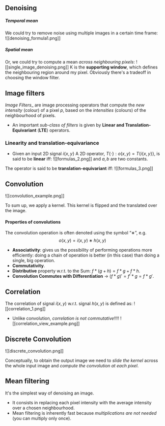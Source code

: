 ## Denoising
##### Temporal mean
We could try to remove noise using multiple images in a certain time frame:
![[denoising_formula1.png]]

##### Spatial mean
Or, we could try to compute a mean _across neighbouring pixels_:
![[single_image_denoising.png]]
K is the __supporting window__, which defines the neighbouring region around my pixel. 
Obviously there's a tradeoff in choosing the window filter. 

## Image filters
_Image Filters__ are image processing operators that compute the _new intensity_ (colour) of a pixel $p$, based on the _intensities_ (colours) of the neighbourhood of pixels. 
- An important _sub-class of filters_ is given by __Linear and Translation-Equivariant__ (__LTE__) operators. 

### Linearity and translation-equivariance
- Given an input 2D signal $i \{x, y\}$
A 2D operator, $T\{\cdot\} :o(x,y) = T\{ i \{x, y\}\}$, is said to be __linear__ iff:
![[formulas_2.png]]
and $a,b$ are two constants.

The operator is said to be __translation-equivariant__ iff:
![[formulas_3.png]]

## Convolution
![[convolution_example.png]]

To sum up, we apply a kernel.
This kernel is flipped and the translated over the image. 

#### Properties of convolutions
The convolution operation is often denoted using the symbol “∗”, e.g.
$$
o(x,y) = i(x,y) ∗ h(x, y)
$$
 - __Associativity__: gives us the possibility of performing operations more efficiently: doing a chain of operation is better (in this case) than doing a single, big operation. 
- __Commutativity__.
- __Distributive__ property w.r.t. to the Sum: $f * (g + h) = f * g + f *h$.
- __Convolution Commutes with Differentiation__ -> $(f * g)' = f' * g = f *g'$.

## Correlation
 The correlation of signal $i(x,y)$ w.r.t. signal $h(x,y)$ is defined as:
![[correlation_1.png]]
- Unlike convolution, _correlation is not commutative_!!!!
![[correlation_view_example.png]]

## Discrete Convolution
![[discrete_convolution.png]]

Conceptually, to obtain the output image we need to _slide the kernel_ across the whole input image and _compute the convolution at each pixel_. 

## Mean filtering
It's the simplest way of denoising an image. 
- It consists in replacing each pixel intensity with the average intensity over a chosen neighbourhood. 
- Mean filtering is inherently fast because _multiplications are not needed_ (you can multiply only once).